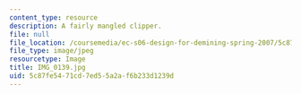 ```yaml
---
content_type: resource
description: A fairly mangled clipper.
file: null
file_location: /coursemedia/ec-s06-design-for-demining-spring-2007/5c87fe5471cd7ed55a2af6b233d1239d_IMG_0139.jpg
file_type: image/jpeg
resourcetype: Image
title: IMG_0139.jpg
uid: 5c87fe54-71cd-7ed5-5a2a-f6b233d1239d
---
```

